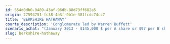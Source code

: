 ```yaml
---
id: 554d0db0-0489-43af-96db-88d73ff682a5
origin: 27594751-fc38-4a3f-9b1e-381fcdc74cc7
title: 'BERKSHIRE HATHAWAY'
courte_description: 'Conglomerate led by Warren Buffett'
scenario_achat: "(January 2013 - $145,000 $ per A share or $97 per B share). Large conglomerate made up of several quality companies. Very solid balance sheet. Warren Buffett allocates the firm's excess capital intelligently. Generates substantiel free cash flows. Should be able to grow intrinsic value by abouut 10% per year in the long term."
slug: berkshire-hathaway
---
```

